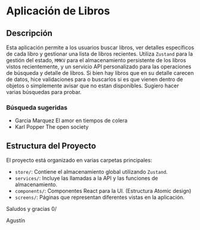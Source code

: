 # Aplicación de Libros

## Descripción

Esta aplicación permite a los usuarios buscar libros, ver detalles específicos de cada libro y gestionar una lista de libros recientes. Utiliza `Zustand` para la gestión del estado, `MMKV` para el almacenamiento persistente de los libros vistos recientemente, y un servicio API personalizado para las operaciones de búsqueda y detalle de libros. Si bien hay libros que en su detalle carecen de datos, hice validaciones para o buscarlos si es que vienen dentro de objetos o simplemente avisar que no estan disponibles. Sugiero hacer varias búsquedas para probar.

### Búsqueda sugeridas

- Garcia Marquez El amor en tiempos de colera
- Karl Popper The open society

## Estructura del Proyecto

El proyecto está organizado en varias carpetas principales:

- `store/`: Contiene el almacenamiento global utilizando `Zustand`.
- `services/`: Incluye las llamadas a la API y las funciones de almacenamiento.
- `components/`: Componentes React para la UI. (Estructura Atomic design)
- `screens/`: Páginas que representan diferentes vistas en la aplicación.

Saludos y gracias 0/

Agustín
